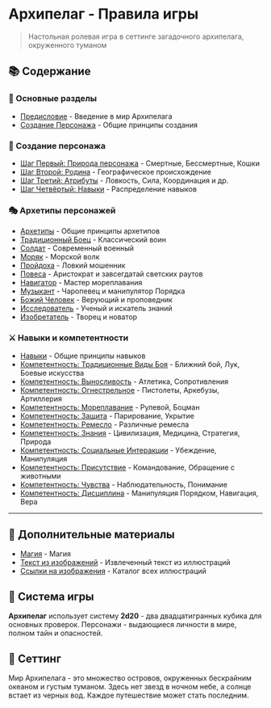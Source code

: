 # Архипелаг - Правила игры

> Настольная ролевая игра в сеттинге загадочного архипелага, окруженного туманом

## 📚 Содержание

### 🎯 Основные разделы
- [Предисловие](./01-predislovie.md) - Введение в мир Архипелага
- [Создание Персонажа](./02-sozdanie-personazha.md) - Общие принципы создания

### 👤 Создание персонажа
- [Шаг Первый: Природа персонажа](./03-shag-1-priroda.md) - Смертные, Бессмертные, Кошки
- [Шаг Второй: Родина](./04-shag-2-rodina.md) - Географическое происхождение
- [Шаг Третий: Атрибуты](./05-shag-3-atributy.md) - Ловкость, Сила, Координация и др.
- [Шаг Четвёртый: Навыки](./06-shag-4-navyki.md) - Распределение навыков

### 🎭 Архетипы персонажей
- [Архетипы](./07-arhetipy.md) - Общие принципы архетипов
- [Традиционный Боец](./08-tradicionnyj-boez.md) - Классический воин
- [Солдат](./09-soldat.md) - Современный военный
- [Моряк](./10-moryak.md) - Морской волк
- [Пройдоха](./11-projdocha.md) - Ловкий мошенник
- [Повеса](./12-povesa.md) - Аристократ и завсегдатай светских раутов
- [Навигатор](./13-navigator.md) - Мастер мореплавания
- [Музыкант](./14-muzykant.md) - Чаропевец и манипулятор Порядка
- [Божий Человек](./15-bozhij-chelovek.md) - Верующий и проповедник
- [Исследователь](./16-issledovatel.md) - Ученый и искатель знаний
- [Изобретатель](./17-izobretatel.md) - Творец и новатор

### ⚔️ Навыки и компетентности
- [Навыки](./18-navyki-obshchee.md) - Общие принципы навыков
- [Компетентность: Традиционные Виды Боя](./19-tradicionnye-vidy-boya.md) - Ближний бой, Лук, Боевые искусства
- [Компетентность: Выносливость](./21-vynoslivost.md) - Атлетика, Сопротивления
- [Компетентность: Огнестрельное](./22-ognestrelnoe.md) - Пистолеты, Аркебузы, Артиллерия
- [Компетентность: Мореплавание](./23-moreplavanie.md) - Рулевой, Боцман
- [Компетентность: Защита](./24-zashchita.md) - Парирование, Укрытие
- [Компетентность: Ремесло](./25-remeslo.md) - Различные ремесла
- [Компетентность: Знания](./26-znaniya.md) - Цивилизация, Медицина, Стратегия, Природа
- [Компетентность: Социальные Интеракции](./27-socialnye-interakcii.md) - Убеждение, Манипуляция
- [Компетентность: Присутствие](./28-prisutstvie.md) - Командование, Обращение с животными
- [Компетентность: Чувства](./29-chuvstva.md) - Наблюдательность, Понимание
- [Компетентность: Дисциплина](./30-distsiplina.md) - Манипуляция Порядком, Навигация, Вера

---

## 📖 Дополнительные материалы
- [Магия](noti.md) - Магия
- [Текст из изображений](extracted_image_text.md) - Извлеченный текст из иллюстраций
- [Ссылки на изображения](image_references.md) - Каталог всех иллюстраций

## 🎲 Система игры
**Архипелаг** использует систему **2d20** - два двадцатигранных кубика для основных проверок. Персонажи - выдающиеся личности в мире, полном тайн и опасностей.

## 🌊 Сеттинг
Мир Архипелага - это множество островов, окруженных бескрайним океаном и густым туманом. Здесь нет звезд в ночном небе, а солнце встает из черных вод. Каждое путешествие может стать последним.
